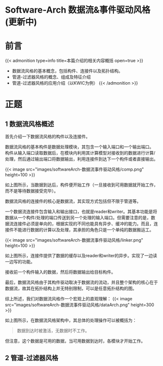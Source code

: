 # Software-Arch 数据流&事件驱动风格(更新中)

# 前言
{{< admonition type=info title=本篇介绍的相关内容概括 open=true >}}
- 数据流风格的基本概念，包括构件、连接件以及拓扑结构。
- 管道-过滤器风格的概念、组成及特征介绍
- 管道-过滤器风格的应用介绍（以KWIC为例）
{{< /admonition >}}

# 正题
## 1 数据流风格概述
首先介绍一下数据流风格的构件以及连接件。

数据流风格的基本构件是数据处理模块，其包含一个输入端口和一个输出端口。
构件从输入端口读取数据后，在模块内利用其计算模型对接收到的数据进行计算/处理，然后通过输出端口将数据输出，利用连接件到达下一个构件或者直接输出。

{{< image src="images/softwareArch-数据流事件驱动风格/comp.png" height=100 >}}

如上图所示，当数据到达后，构件便开始工作（一旦接收到可用数据就开始工作，而不是等待数据接受完毕）。

数据流风格的连接件的核心是数据流，其实现方式包括但不限于管道等。

一个数据流连接件包含输入和输出接口，也就是reader和writer。其基本功能是将数据从一个构件/处理的端口传送到另一个处理的输入端口。但需要注意的是，数据流连接件必须是单向的，根据实现的不同也能具有异步、缓冲的能力。而且，连接件不能进行数据的计算以及处理，其承担的角色只是一个单纯的数据搬运工。

{{< image src="images/softwareArch-数据流事件驱动风格/linker.png" height=100 >}}

如上图所示，连接件提供了数据的缓存以及reader和writer的异步。实现了一边读一边写的功能。

接收前一个构件输入的数据，然后将数据输出给目标构件。

最后，数据流风格由于其构件驱动取决于数据流的流动，并且整个架构的核心在于数据流，故其在拓扑结构上并无特别限制，可以是任意拓扑结构的图。

综上所述，我们对数据流风格作一个宏观上的直观理解：
{{< image src="images/softwareArch-数据流事件驱动风格/dataArch.png" height=300 >}}

如上图所示，在数据流风格架构中，其总体的处理操作可以被概括为：
> 数据到达时被激活，无数据时不工作。

但注意，这个数据是可用的数据，当可用数据到达时，各模块才开始工作。

## 2 管道-过滤器风格

